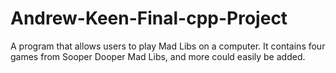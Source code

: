 # Andrew-Keen-Final-cpp-Project
A program that allows users to play Mad Libs on a computer. It contains four games from Sooper Dooper Mad Libs, and more could easily be added.
